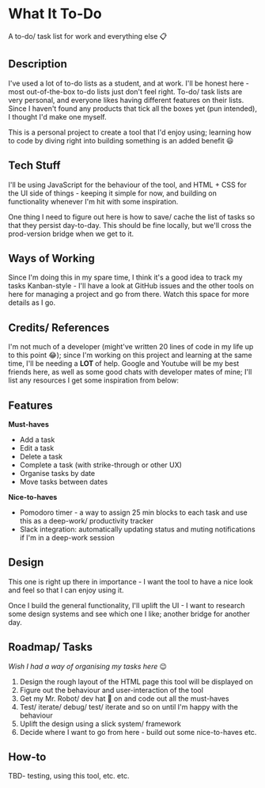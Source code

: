 # What It To-Do
A to-do/ task list for work and everything else 📋
 
 ## Description
 I've used a lot of to-do lists as a student, and at work. I'll be honest here - most out-of-the-box to-do lists just don't feel right. To-do/ task lists are very personal, and everyone likes having different features on their lists. Since I haven't found any products that tick all the boxes yet (pun intended), I thought I'd make one myself. 
 
 This is a personal project to create a tool that I'd enjoy using; learning how to code by diving right into building something is an added benefit 😃
 
 ## Tech Stuff
 I'll be using JavaScript for the behaviour of the tool, and HTML + CSS for the UI side of things - keeping it simple for now, and building on functionality whenever I'm hit with some inspiration. 
 
 One thing I need to figure out here is how to save/ cache the list of tasks so that they persist day-to-day. This should be fine locally, but we'll cross the prod-version bridge when we get to it.
 
 ## Ways of Working
 Since I'm doing this in my spare time, I think it's a good idea to track my tasks Kanban-style - I'll have a look at GitHub issues and the other tools on here for managing a project and go from there. Watch this space for more details as I go. 
 
 ## Credits/ References
 I'm not much of a developer (might've written 20 lines of code in my life up to this point 😂); since I'm working on this project and learning at the same time, I'll be needing a <b> LOT </b> of help. Google and Youtube will be my best friends here, as well as some good chats with developer mates of mine; I'll list any resources I get some inspiration from below: 
 
 ## Features
<b> Must-haves </b>
* Add a task
* Edit a task
* Delete a task
* Complete a task (with strike-through or other UX)
* Organise tasks by date
* Move tasks between dates

<b> Nice-to-haves </b>
* Pomodoro timer - a way to assign 25 min blocks to each task and use this as a deep-work/ productivity tracker
* Slack integration: automatically updating status and muting notifications if I'm in a deep-work session

 ## Design
 This one is right up there in importance - I want the tool to have a nice look and feel so that I can enjoy using it. 
 
 Once I build the general functionality, I'll uplift the UI - I want to research some design systems and see which one I like; another bridge for another day. 
 
 ## Roadmap/ Tasks
 *Wish I had a way of organising my tasks here* 😉
 
 1. Design the rough layout of the HTML page this tool will be displayed on
 2. Figure out the behaviour and user-interaction of the tool
 3. Get my Mr. Robot/ dev hat 🎩 on and code out all the must-haves
 4. Test/ iterate/ debug/ test/ iterate and so on until I'm happy with the behaviour
 5. Uplift the design using a slick system/ framework 
 6. Decide where I want to go from here - build out some nice-to-haves etc.
 
 
 ## How-to
 TBD- testing, using this tool, etc. etc.
